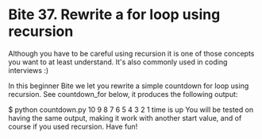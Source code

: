 # Bite 37. Rewrite a for loop using recursion
Although you have to be careful using recursion it is one of those concepts you want to at least understand. It's also commonly used in coding interviews :)

In this beginner Bite we let you rewrite a simple countdown for loop using recursion. See countdown_for below, it produces the following output:

$ python countdown.py
10
9
8
7
6
5
4
3
2
1
time is up
You will be tested on having the same output, making it work with another start value, and of course if you used recursion. Have fun!